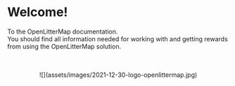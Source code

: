 # Welcome!

To the OpenLitterMap documentation.<br />
You should find all information needed for working with and getting rewards from using the OpenLitterMap solution.

<br />
<br />

<center>
![](assets/images/2021-12-30-logo-openlittermap.jpg)
</center>
